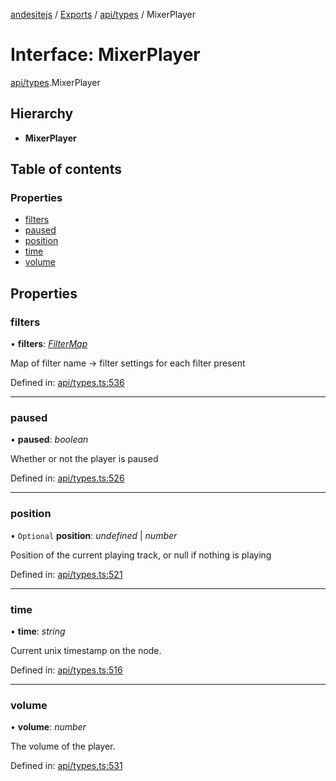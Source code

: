 [andesitejs](../../README.md) / [Exports](../../modules.md) / [api/types](../../modules/api_types.md) / MixerPlayer

# Interface: MixerPlayer

[api/types](../../modules/api_types.md).MixerPlayer

## Hierarchy

* **MixerPlayer**

## Table of contents

### Properties

- [filters](types.mixerplayer.md#filters)
- [paused](types.mixerplayer.md#paused)
- [position](types.mixerplayer.md#position)
- [time](types.mixerplayer.md#time)
- [volume](types.mixerplayer.md#volume)

## Properties

### filters

• **filters**: [*FilterMap*](types.filtermap.md)

Map of filter name -> filter settings for each filter present

Defined in: [api/types.ts:536](https://github.com/Lavaclient/andesite/blob/7241e28/src/api/types.ts#L536)

___

### paused

• **paused**: *boolean*

Whether or not the player is paused

Defined in: [api/types.ts:526](https://github.com/Lavaclient/andesite/blob/7241e28/src/api/types.ts#L526)

___

### position

• `Optional` **position**: *undefined* \| *number*

Position of the current playing track, or null if nothing is playing

Defined in: [api/types.ts:521](https://github.com/Lavaclient/andesite/blob/7241e28/src/api/types.ts#L521)

___

### time

• **time**: *string*

Current unix timestamp on the node.

Defined in: [api/types.ts:516](https://github.com/Lavaclient/andesite/blob/7241e28/src/api/types.ts#L516)

___

### volume

• **volume**: *number*

The volume of the player.

Defined in: [api/types.ts:531](https://github.com/Lavaclient/andesite/blob/7241e28/src/api/types.ts#L531)
